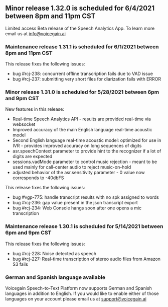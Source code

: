 ## Minor release 1.32.0 is scheduled for 6/4/2021 between 8pm and 11pm CST

Limited access Beta release of the Speech Analytics App. To learn more email us at info@voicegain.ai 

### Maintenance release 1.31.1 is scheduled for 6/1/2021 between 8pm and 11pm CST

This release fixes the following issues:
* bug #rcj-238: concurrent offline transcription fails due to VAD issue
* bug #rcj-237: submitting very short files for diarization fails with ERROR

### Minor release 1.31.0 is scheduled for 5/28/2021 between 6pm and 9pm CST

New features in this release:
* Real-time Speech Analytics API - results are provided real-time via websocket 
* Improved accuracy of the main English language real-time acoustic model
* Second English language real-time acoustic model: optimized for use in IVR - provides improved accuracy on long sequences of digits
* asr.speechContext parameter to provide hint to the recognizer if a lot of digits are expected
* sessions.vadMode parameter to control music rejection - meant to be used mainly for call-center audio to reject music-on-hold
* adjusted behavior of the asr.sensitivity parameter - 0 value now corresponds to -40dbFS

This release fixes the following issues:
* bug #vgp-775: handle transcript results with no spk assigned to words
* bug #rcj-236: gap value present in the json transcript export
* bug #rcj-234: Web Console hangs soon after one opens a mic transcription


### Maintenance release 1.30.1 is scheduled for 5/14/2021 between 6pm and 9pm CST

This release fixes the following issues:
* bug #rcj-228: Noise detected as speech
* bug #rcj-227: Real-time transcription of stereo audio files from Amazon S3 fails  

### German and Spanish language available

Voicegain Speech-to-Text Platform now supports German and Spanish languages in addition to English.
If you would like to enable either of those languages on your account please email us at support@voicegain.ai


 




































 





